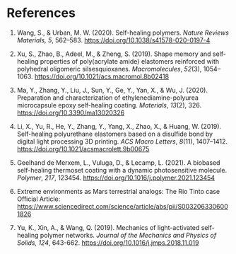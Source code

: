 # References

1. Wang, S., & Urban, M. W. (2020). Self-healing polymers. *Nature Reviews Materials, 5*, 562–583. https://doi.org/10.1038/s41578-020-0197-4

2. Xu, S., Zhao, B., Adeel, M., & Zheng, S. (2019). Shape memory and self-healing properties of poly(acrylate amide) elastomers reinforced with polyhedral oligomeric silsesquioxanes. *Macromolecules*, *52*(3), 1054–1063. https://doi.org/10.1021/acs.macromol.8b02418

3. Ma, Y., Zhang, Y., Liu, J., Sun, Y., Ge, Y., Yan, X., & Wu, J. (2020). Preparation and characterization of ethylenediamine-polyurea microcapsule epoxy self-healing coating. *Materials*, *13*(2), 326. https://doi.org/10.3390/ma13020326

4. Li, X., Yu, R., He, Y., Zhang, Y., Yang, X., Zhao, X., & Huang, W. (2019). Self-healing polyurethane elastomers based on a disulfide bond by digital light processing 3D printing. *ACS Macro Letters*, *8*(11), 1407–1412. https://doi.org/10.1021/acsmacrolett.9b00675

5. Geelhand de Merxem, L., Vuluga, D., & Lecamp, L. (2021). A biobased self-healing thermoset coating with a dynamic photosensitive molecule. *Polymer*, *217*, 123454. https://doi.org/10.1016/j.polymer.2021.123454

6. Extreme environments as Mars terrestrial analogs: The Rio Tinto case                       
   Official Article: https://www.sciencedirect.com/science/article/abs/pii/S0032063306001826

7. Yu, K., Xin, A., & Wang, Q. (2019). Mechanics of light-activated self-healing polymer networks. *Journal of the Mechanics and Physics of Solids, 124*, 643-662. https://doi.org/10.1016/j.jmps.2018.11.019
